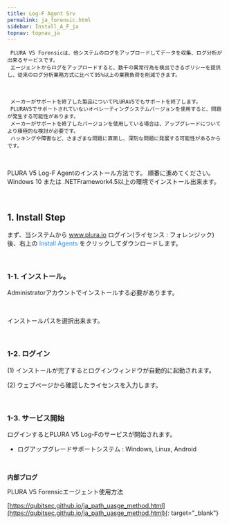 ```yaml
---
title: Log-F Agent Srv 
permalink: ja_forensic.html
sidebar: Install_A_F_ja
topnav: topnav_ja
---
```



     
     PLURA V5 Forensicは、他システムのログをアップロードしてデータを収集、ログ分析が出来るサービスです。
     エージェントからログをアップロードすると、数千の異常行為を検出できるポリシーを提供し、従来のログ分析業務方式に比べて95%以上の業務負荷を削減できます。

<br />

     メーカーがサポートを終了した製品についてPLURAV5でもサポートを終了します。
     PLURAV5でサポートされていないオペレーティングシステムバージョンを使用すると、問題が発生する可能性があります。
     メーカーがサポートを終了したバージョンを使用している場合は、アップグレードについてより積極的な検討が必要です。
     ハッキングや障害など、さまざまな問題に直面し、深刻な問題に発展する可能性があるからです。

<br />

PLURA V5 Log-F Agentのインストール方法です。 順番に進めてください。
Windows 10 または .NETFramework4.5以上の環境でインストール出来ます。

 <!-- <style>.embed-container { position: relative; padding-bottom: 56.25%; height: 0; overflow: hidden; max-width: 100%; } .embed-container iframe, .embed-container object, .embed-container embed { position: absolute; top: 0; left: 0; width: 100%; height: 100%; }</style><div class='embed-container'><iframe src='https://www.youtube.com/embed/SzMPzaImDwk' frameborder='0' allowfullscreen></iframe></div> -->

<br />

## 1. Install Step

まず、当システムから<font color='dodgerblue'> www.plura.io </font>ログイン(ライセンス : フォレンジック)後、右上の <font color='dodgerblue'> Install Agents </font> をクリックしてダウンロードします。

<!-- [![image](/docs/images/Ins_G/Forensic/install_step.png){: width="800" }](/docs/images/Ins_G/Forensic/install_step.png){: target="_blank"}-->

<br />

### 1-1. インストール。


Administratorアカウントでインストールする必要があります。

<!-- [![image](/docs/images/Ins_G/Forensic/install_1.png)](/docs/Images/Ins_G/Forensic/install_1.png){: target="_blank"}-->

<br />

インストールパスを選択出来ます。

<!-- [![image](/docs/images/Ins_G/Forensic/install_2.png)](/docs/images/Ins_G/Forensic/Install_2.png){: target="_blank"}-->

<br />

### 1-2. ログイン

(1) インストールが完了するとログインウィンドウが自動的に起動されます。

(2) ウェブページから確認したライセンスを入力します。

<!-- [![image](/docs/images/Ins_G/Forensic/install_3.png)](/docs/images/Ins_G/Forensic/install_3.png){: target="_blank"}-->

<br />

### 1-3. サービス開始

ログインするとPLURA V5 Log-Fのサービスが開始されます。
* ログアップグレードサポートシステム : Windows, Linux, Android

<!-- [![image](/docs/images/Ins_G/Forensic/install_4.png){: width="800" }](/docs/images/Ins_G/Forensic/install_4.png){: target="_blank"}-->

<br />

**内部ブログ**

PLURA V5 Forensicエージェント使用方法

[https://qubitsec.github.io/ja_path_uasge_method.html](https://qubitsec.github.io/ja_path_uasge_method.html){: target="_blank"}
